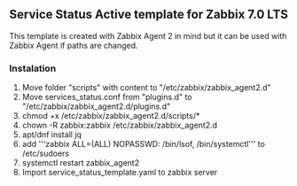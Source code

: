 ## Service Status Active template for Zabbix 7.0 LTS

This template is created with Zabbix Agent 2 in mind but it can be used with Zabbix Agent if paths are changed.  

### Instalation

1. Move folder "scripts" with content to "/etc/zabbix/zabbix_agent2.d"  
2. Move services_status.conf from "plugins.d" to "/etc/zabbix/zabbix_agent2.d/plugins.d"  
3. chmod +x /etc/zabbix/zabbix_agent2.d/scripts/*  
4. chown -R zabbix:zabbix /etc/zabbix/zabbix_agent2.d  
5. apt/dnf install jq
6. add '''zabbix ALL=(ALL) NOPASSWD: /bin/lsof, /bin/systemctl''' to /etc/sudoers
7. systemctl restart zabbix_agent2
8. Import service_status_template.yaml to zabbix server  
